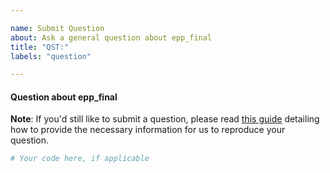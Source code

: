 ```yaml
---

name: Submit Question
about: Ask a general question about epp_final
title: "QST:"
labels: "question"

---
```


#### Question about epp_final

**Note**: If you'd still like to submit a question, please read [this guide](
https://matthewrocklin.com/blog/work/2018/02/28/minimal-bug-reports) detailing how to
provide the necessary information for us to reproduce your question.

```python
# Your code here, if applicable
```
